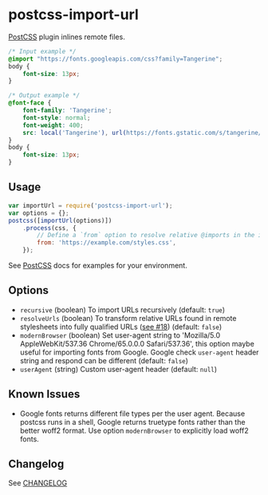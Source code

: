 # postcss-import-url
[PostCSS](https://github.com/postcss/postcss) plugin inlines remote files.

```css
/* Input example */
@import "https://fonts.googleapis.com/css?family=Tangerine";
body {
	font-size: 13px;
}
```

```css
/* Output example */
@font-face {
    font-family: 'Tangerine';
    font-style: normal;
    font-weight: 400;
    src: local('Tangerine'), url(https://fonts.gstatic.com/s/tangerine/v7/HGfsyCL5WASpHOFnouG-RKCWcynf_cDxXwCLxiixG1c.ttf) format('truetype')
}
body {
	font-size: 13px;
}
```
## Usage

```js
var importUrl = require('postcss-import-url');
var options = {};
postcss([importUrl(options)])
    .process(css, {
        // Define a `from` option to resolve relative @imports in the initial css to a url.
        from: 'https://example.com/styles.css',
    });
```

See [PostCSS](https://github.com/postcss/postcss#usage) docs for examples for your environment.

## Options
* `recursive` (boolean) To import URLs recursively (default: `true`)
* `resolveUrls` (boolean) To transform relative URLs found in remote stylesheets into fully qualified URLs ([see #18](https://github.com/unlight/postcss-import-url/pull/18)) (default: `false`)
* `modernBrowser` (boolean) Set user-agent string to 'Mozilla/5.0 AppleWebKit/537.36 Chrome/65.0.0.0 Safari/537.36', this option maybe useful for importing fonts from Google. Google check `user-agent` header string and respond can be different (default: `false`)
* `userAgent` (string) Custom user-agent header (default: `null`)

## Known Issues
* Google fonts returns different file types per the user agent. Because postcss runs in a shell,
Google returns truetype fonts rather than the better woff2 format.
Use option `modernBrowser` to explicitly load woff2 fonts.

## Changelog
See [CHANGELOG](CHANGELOG.md)
